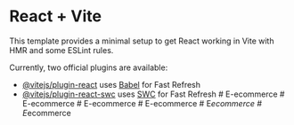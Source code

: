 # React + Vite

This template provides a minimal setup to get React working in Vite with HMR and some ESLint rules.

Currently, two official plugins are available:

- [@vitejs/plugin-react](https://github.com/vitejs/vite-plugin-react/blob/main/packages/plugin-react/README.md) uses [Babel](https://babeljs.io/) for Fast Refresh
- [@vitejs/plugin-react-swc](https://github.com/vitejs/vite-plugin-react-swc) uses [SWC](https://swc.rs/) for Fast Refresh
#   E - e c o m m e r c e  
 #   E - e c o m m e r c e  
 #   E - e c o m m e r c e  
 #   E - e c o m m e r c e  
 #   E _ e c o m m e r c e  
 #   E _ e c o m m e r c e  
 